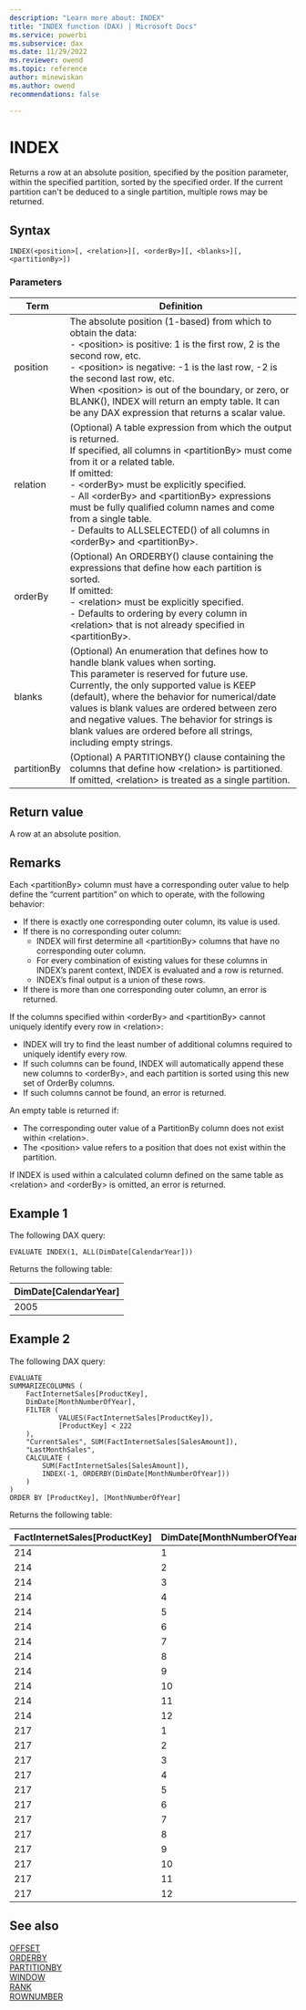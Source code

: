 ```yaml
---
description: "Learn more about: INDEX"
title: "INDEX function (DAX) | Microsoft Docs"
ms.service: powerbi 
ms.subservice: dax
ms.date: 11/29/2022
ms.reviewer: owend
ms.topic: reference
author: minewiskan
ms.author: owend 
recommendations: false

---
```


# INDEX

Returns a row at an absolute position, specified by the position parameter, within the specified partition, sorted by the specified order. If the current partition can't be deduced to a single partition, multiple rows may be returned.
  
## Syntax  
  
```dax
INDEX(<position>[, <relation>][, <orderBy>][, <blanks>][, <partitionBy>])
```
  
### Parameters  
  
|Term|Definition|  
|--------|--------------|  
|position|The absolute position (1-based) from which to obtain the data: </br> - \<position> is positive: 1 is the first row, 2 is the second row, etc. </br> -  \<position> is negative: -1 is the last row, -2 is the second last row, etc. </br> When \<position> is out of the boundary, or zero, or BLANK(), INDEX will return an empty table. It can be any DAX expression that returns a scalar value.|
|relation|(Optional) A table expression from which the output is returned. </br> If specified, all columns in \<partitionBy> must come from it or a related table.  </br> If omitted: </br> - \<orderBy> must be explicitly specified. </br> - All \<orderBy> and \<partitionBy> expressions must be fully qualified column names and come from a single table. </br> - Defaults to ALLSELECTED() of all columns in \<orderBy> and \<partitionBy>.
|orderBy|(Optional) An ORDERBY() clause containing the expressions that define how each partition is sorted. </br>If omitted: </br>- \<relation> must be explicitly specified. </br>- Defaults to ordering by every column in \<relation> that is not already specified in \<partitionBy>.|
|blanks|(Optional) An enumeration that defines how to handle blank values when sorting. </br>This parameter is reserved for future use. </br>Currently, the only supported value is KEEP (default), where the behavior for numerical/date values is blank values are ordered between zero and negative values. The behavior for strings is blank values are ordered before all strings, including empty strings.|
|partitionBy|(Optional) A PARTITIONBY() clause containing the columns that define how \<relation> is partitioned. </br> If omitted, \<relation> is treated as a single partition. |

## Return value

A row at an absolute position.
  
## Remarks

Each \<partitionBy> column must have a corresponding outer value to help define the “current partition” on which to operate, with the following behavior:

- If there is exactly one corresponding outer column, its value is used.
- If there is no corresponding outer column:
  - INDEX will first determine all \<partitionBy> columns that have no corresponding outer column.
  - For every combination of existing values for these columns in INDEX’s parent context, INDEX is evaluated and a row is returned.
  - INDEX’s final output is a union of these rows.
- If there is more than one corresponding outer column, an error is returned.

If the columns specified within \<orderBy> and \<partitionBy> cannot uniquely identify every row in \<relation>:

- INDEX will try to find the least number of additional columns required to uniquely identify every row.
- If such columns can be found, INDEX will automatically append these new columns to \<orderBy>, and each partition is sorted using this new set of OrderBy columns.  
- If such columns cannot be found, an error is returned.

An empty table is returned if:

- The corresponding outer value of a PartitionBy column does not exist within \<relation>.
- The \<position> value refers to a position that does not exist within the partition.  

If INDEX is used within a calculated column defined on the same table as \<relation> and \<orderBy> is omitted, an error is returned.

## Example 1

The following DAX query:
  
```dax
EVALUATE INDEX(1, ALL(DimDate[CalendarYear]))
```

Returns the following table:

|DimDate[CalendarYear]  |
|---------|
|  2005   |

## Example 2

The following DAX query:

```dax
EVALUATE
SUMMARIZECOLUMNS (
    FactInternetSales[ProductKey],
    DimDate[MonthNumberOfYear],
    FILTER (
            VALUES(FactInternetSales[ProductKey]),
            [ProductKey] < 222
    ),
    "CurrentSales", SUM(FactInternetSales[SalesAmount]),
    "LastMonthSales",
    CALCULATE (
        SUM(FactInternetSales[SalesAmount]),
        INDEX(-1, ORDERBY(DimDate[MonthNumberOfYear]))
    )
)
ORDER BY [ProductKey], [MonthNumberOfYear]
```

Returns the following table:

|FactInternetSales[ProductKey]  |DimDate[MonthNumberOfYear]  |[CurrentSales] |[LastMonthSales]  |
|---------|---------|---------|---------|
|214     |    1     |   5423.45     |   8047.7      |
|214     |    2     |   4968.58     |   8047.7      |
|214     |    3     |   5598.4      |   8047.7      |
|214     |    4     |   5073.55     |   8047.7      |
|214     |    5     |   5248.5      |   8047.7      |
|214     |    6     |   7487.86     |   8047.7      |
|214     |    7     |   7382.89     |   8047.7      |
|214     |    8     |   6543.13     |   8047.7      |
|214     |    9     |   6788.06     |   8047.7      |
|214     |   10     |  6858.04      |   8047.7      |
|214     |   11     |  8607.54      |   8047.7      |
|214     |   12     |  8047.7       |   8047.7      |
|217     |   1      |  5353.47      |   7767.78     |
|217     |   2      |  4268.78      |   7767.78     |
|217     |   3      |  5773.35      |   7767.78     |
|217     |   4      |  5738.36      |   7767.78     |
|217     |   5      |  6158.24      |   7767.78     |
|217     |   6      |  6998         |   7767.78     |
|217     |   7      |  5563.41      |   7767.78     |
|217     |   8      |  5913.31      |   7767.78     |
|217     |   9      |  5913.31      |   7767.78     |
|217     |  10      |  6823.05      |   7767.78     |
|217     |  11      |  6683.09      |   7767.78     |
|217     |  12      |  7767.78      |   7767.78     |

## See also

[OFFSET](offset-function-dax.md)  
[ORDERBY](orderby-function-dax.md)  
[PARTITIONBY](partitionby-function-dax.md)  
[WINDOW](window-function-dax.md)  
[RANK](rank-function-dax.md)  
[ROWNUMBER](rownumber-function-dax.md)